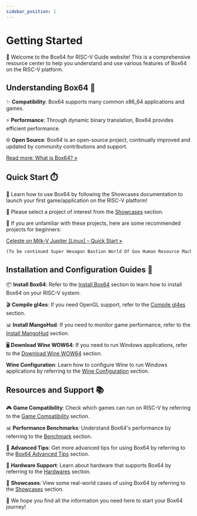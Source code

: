 ```yaml
---
sidebar_position: 1
---
```


# Getting Started

🎉 Welcome to the Box64 for RISC-V Guide website! This is a comprehensive resource center to help you understand and use various features of Box64 on the RISC-V platform.

## Understanding Box64 📜

✨ **Compatibility**: Box64 supports many common x86_64 applications and games.

⚡️ **Performance**: Through dynamic binary translation, Box64 provides efficient performance.

🌐 **Open Source**: Box64 is an open-source project, continually improved and updated by community contributions and support.

[Read more: What is Box64? »](/docs/faq#what-is-Box64)

## Quick Start ⏱️

📝 Learn how to use Box64 by following the Showcases documentation to launch your first game/application on the RISC-V platform!

📂 Please select a project of interest from the [Showcases](/docs/category/showcases) section.

🦄 If you are unfamiliar with these projects, here are some recommended projects for beginners:

[Celeste on Milk-V Jupiter [Linux] – Quick Start »](/docs/celeste)

```tex
(To be continued Super Hexagon Bastion World Of Goo Human Resource Machine)
```

## Installation and Configuration Guides 🧭

📦 **Install Box64**: Refer to the [Install Box64](/docs/box64) section to learn how to install Box64 on your RISC-V system.

🎬 **Compile gl4es**: If you need OpenGL support, refer to the [Compile gl4es](/docs/gl4es) section.

📊 **Install MangoHud**: If you need to monitor game performance, refer to the [Install MangoHud](/docs/mangohud) section.

🖥 **Download Wine WOW64**: If you need to run Windows applications, refer to the [Download Wine WOW64](/docs/wow64) section.

**Wine Configuration**: Learn how to configure Wine to run Windows applications by referring to the [Wine Configuration](/docs/wine-configuration) section.

## Resources and Support 📚

🎮 **Game Compatibility**: Check which games can run on RISC-V by referring to the [Game Compatibility](/docs/category/game-compatibility) section.

<!-- 🛠️ **Application Compatibility**: Check which applications can run on RISC-V by referring to the [Application Compatibility](/docs/application-compatibility) section. -->

📊 **Performance Benchmarks**: Understand Box64's performance by referring to the [Benchmark](/docs/benchmark) section.

🧠 **Advanced Tips**: Get more advanced tips for using Box64 by referring to the [Box64 Advanced Tips](/docs/box64-advanced-tips) section.

🧩 **Hardware Support**: Learn about hardware that supports Box64 by referring to the [Hardwares](/docs/hardwares) section.

🌟 **Showcases**: View some real-world cases of using Box64 by referring to the [Showcases](/docs/category/showcases) section.

🍾 We hope you find all the information you need here to start your Box64 journey!

